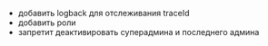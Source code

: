 - добавить logback для отслеживания traceId
- добавить роли
- запретит деактивировать суперадмина и последнего админа